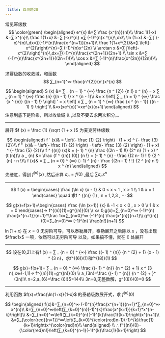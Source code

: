```yaml
---
 title: 自测题20
---
```


常见幂级数
$$
\color{green}
\begin{aligned}
e^{x}      &=∑ \frac {x^{n}}{n!}\\
\frac 1{1-x} &=∑ x^{n}\\
\frac 1{1+x} &=∑ (-x)^{n} =∑ (-1)^{n}x ^{n}\,dx\\
\ln (1+x)   &=∑ ∫ (-x)^{n}\,dx=∑(-1)^{n}\frac{x ^{n+1}}{n+1}\\
\frac 1{1+x^{2}}&=∑ \left(-x^{2}\right)^{n}=∑ (-1)^{n}x^{2n} \\
\arctan x   &=∑ ∫\left(-x^{2}\right)^{n}\,dx=∑(-1)^{n}\frac{x^{2n+1}}{2n+1} \\
\sin x    &=∑ (-1)^{n}\frac{x^{2n+1}}{(2n+1)!}\\
\cos x    &=∑ (-1)^{n}\frac{x^{2n}}{(2n)!}\\
\end{aligned}
$$

求幂级数的收敛域，和函数
$$
∑_{n=1}^∞ \frac{n^{2}}{n!}x^{n}
$$

$$
\begin{aligned}
S (x)
&= ∑ _ {n = 1} ^ {∞} \frac {n ^ {2}} {n !} x ^ {n} = x ∑ _ {n = 1} ^ {∞} \frac {n} {(n - 1) !} x ^ {n - 1}\\
&= x \left[ ∑ _ {n = 1} ^ {∞} \frac {x ^ {n}} {(n - 1) !} \right] ' = x \left[ x ∑ _ {n = 1} ^ {∞} \frac {x ^ {n - 1}} {(n - 1) !} \right]'\\
&=x(xe^{x})'=xe^{x}(x+1)
\end{aligned}
$$
注意到底下是阶乘，所以收敛域 $\mathbb R$ ,以及不要去求两次积分。。

---

展开 $f (x) = \frac {1} {\sqrt {1 + x }$ 为麦克劳林级数

$$
\begin{aligned}
f ' (x)& = \left(- \frac {1} {2} \right) ⋅ (1 + x) ^ {- \frac {3} {2}}\\
f '' (x)& = \left(- \frac {1} {2} \right) ⋅ \left(- \frac {3} {2} \right) ⋅ (1 + x) ^ {- \frac {5} {2}}\\
f ^ {(n)} (x)& = (- 1) ^ {n} \frac {(2n - 1) !!} {2^ n} (1 + x) ^ {t (n)}\\
a _ {n} &= \frac {f ^ {(n)} (0)} {n !} = (- 1) ^ {n} ⋅ \frac {(2 n- 1) ! !} {2 ^ {n} ⋅ n !}\\
f (x)& = ∑ _ {n = 0} ^ {∞} (- 1) ^ {n} ⋅ \frac {(2n - 1) ! !} {2 ^ {n} n !} x ^ {n}
\end{aligned}
$$
先硬肛，得到 $f^{(n)}(x)$ ,然后计算 $a_{n}=f(0)$ ,最后 $∑ a_{n} x^{n}$

---

$$
f (x) =
\begin{cases}
 \frac {\ln x} {x - 1} & 0 < x < 1 , x > 1 \\
 1 & x = 1
\end{cases}
\quad 求f ^ {(n)} (1) , n = 1,2,3 , ⋯
$$

$$
g(x)=f(x+1)=\begin{cases}
 \frac {\ln (x+1)} {x} & -1 < x < 0 , x > 0
 \\ 1 & x = 0
\end{cases}→ f^{(n)}(1)=g^{(n)}(0) \\
x≠ 0,g(x)=∑_{n=0}^∞ (-1)^{n} \frac{x^{n+1}}{n+1}*\frac 1x=∑_{n=0}^∞ (-1)^{n} \frac{x^{n}}{n+1}\\
g^{(n)}(0)=∑_{n=0}^∞ (-1)^{n} \frac{n!}{n+1}
$$

$\ln (1+x)$ 在 $x=0$ 无穷阶可导，可以泰勒展开，泰勒展开之后除以 $x$ ，没有出现 $\frac1x$ 一项，依然可以无穷阶可导
以及，如果搞不懂，就在 $0$ 处展开

---

$$
设在(0,2]上有f (x) = ∑ _ {n = 0} ^ {∞} \frac {(- 1) ^ {n}} {n ^ {2} + 1} (x - 1) ^ {3 n}，求f^{(6)}(1)和f^{(8)}(1)
$$

$$
g(x)=f(x+1)= ∑ _ {n = 0} ^ {∞} \frac {(- 1) ^ {n}} {n ^ {2} + 1} x ^ {3 n},x∈(-1,1]→ f^{(n)}(1)=g^{(n)}(0) \\
a_{3n}=\frac {(- 1) ^ {n}} {n ^ {2} +  }*(3n)!\\
n=2,a_{6}=\frac {6!}5=144\\
3n=8,无整数解，g^{(8)}(0)=0
$$

---

利用函数 $f(x)=\frac{\ln(1+x)}{1-x}$ 的泰勒级数展开式，求 $f^{(n)}(0)$

$$
\begin{aligned}
f(x)&=∑_{n=0}^∞ (-1)^{n}\frac{x^{n+1}}{n+1}*∑_{n=0}^∞ x^{n}\\
&=∑_{n=0}^∞\left(∑_{k=0}^{n}(-1)^{k}\frac{x^{k+1}}{k+1}*x^{n-k}\right)\\
&=∑_{n=0}^∞\left(∑_{k=0}^{n}(-1)^{k}\frac{1}{k+1}\right)x^{n+1}\\
&=∑_{\color{red}{n=1}}^∞\left(∑_{k=0}^{\color{red}n-1}(-1)^{k}\frac{1}{k+1}\right)x^{\color{red}n}\\
\end{aligned}
\\
∴ f^{(n)}(0)={\color{red}n!}\left(∑_{k=0}^{n-1}(-1)^{k}\frac{1}{k+1}\right)
$$
